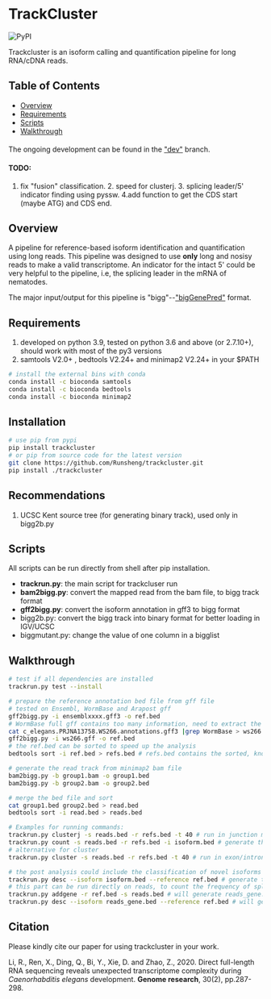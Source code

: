 # TrackCluster
![PyPI](https://img.shields.io/pypi/v/trackcluster?color=green)

Trackcluster is an isoform calling and quantification pipeline for long RNA/cDNA reads.

## Table of Contents

- [Overview](#overview)
- [Requirements](#requirements)
- [Scripts](#scripts)
- [Walkthrough](#walkthrough)

####
The ongoing development can be found in the ["dev"](https://github.com/Runsheng/trackcluster/tree/dev) branch.
#### TODO: 
1. fix "fusion" classification. 2. speed for clusterj. 3. splicing leader/5' indicator finding using pyssw. 
4.add function to get the CDS start (maybe ATG) and CDS end.   

## <a name="overview"></a>Overview
A pipeline for reference-based isoform identification and quantification using long reads. This pipeline was designed to use **only** long and nosisy reads to make a valid transcriptome. An indicator for the intact 5' could be very helpful to the pipeline, i.e, the splicing leader in the mRNA of nematodes. 

The major input/output for this pipeline is "bigg"--["bigGenePred"](https://github.com/Runsheng/trackcluster/blob/master/test/bigGenePred.as) format. 

## <a name="requirements"></a>Requirements

1. developed on python 3.9, tested on python 3.6 and above (or 2.7.10+), should work with most of the py3 versions
2. samtools V2.0+ , bedtools V2.24+  and minimap2 V2.24+ in your $PATH
```bash
# install the external bins with conda
conda install -c bioconda samtools
conda install -c bioconda bedtools
conda install -c bioconda minimap2
```

## Installation
```bash
# use pip from pypi
pip install trackcluster
# or pip from source code for the latest version
git clone https://github.com/Runsheng/trackcluster.git
pip install ./trackcluster
```

## Recommendations
1. UCSC Kent source tree (for generating binary track), used only in bigg2b.py

## Scripts
All scripts can be run directly from shell after pip installation.
- **trackrun.py**: the main script for trackcluser run
- **bam2bigg.py**: convert the mapped read from the bam file, to bigg track format
- **gff2bigg.py**: convert the isoform annotation in gff3 to bigg format 
- bigg2b.py: convert the bigg track into binary format for better loading in IGV/UCSC
- biggmutant.py: change the value of one column in a bigglist

## <a name="walkthrough"></a>Walkthrough
```bash
# test if all dependencies are installed
trackrun.py test --install

# prepare the reference annotation bed file from gff file
# tested on Ensembl, WormBase and Arapost gff
gff2bigg.py -i ensemblxxxx.gff3 -o ref.bed 
# WormBase full gff contains too many information, need to extract the lines from WormBase only
cat c_elegans.PRJNA13758.WS266.annotations.gff3 |grep WormBase > ws266.gff
gff2bigg.py -i ws266.gff -o ref.bed
# the ref.bed can be sorted to speed up the analysis
bedtools sort -i ref.bed > refs.bed # refs.bed contains the sorted, know transcripts from gff annotation

# generate the read track from minimap2 bam file
bam2bigg.py -b group1.bam -o group1.bed
bam2bigg.py -b group2.bam -o group2.bed

# merge the bed file and sort
cat group1.bed group2.bed > read.bed
bedtools sort -i read.bed > reads.bed

# Examples for running commands:
trackrun.py clusterj -s reads.bed -r refs.bed -t 40 # run in junction mode, will generate the isoform.bed
trackrun.py count -s reads.bed -r refs.bed -i isoform.bed # generate the csv file for isoform expression
# alternative for cluster
trackrun.py cluster -s reads.bed -r refs.bed -t 40 # run in exon/intron intersection mode， slower, will generate the isoform.bed

# the post analysis could include the classification of novel isoforms
trackrun.py desc --isoform isoform.bed --reference ref.bed # generate the description for each novel isoform
# this part can be run directly on reads, to count the frequency of splicing events in reads, like intron_retention
trackrun.py addgene -r ref.bed -s reads.bed # will generate reads_gene.bed
trackrun.py desc --isoform reads_gene.bed --reference ref.bed # will generated reads_desc.txt and reads_class12.txt 

```


## Citation
Please kindly cite our paper for using trackcluster in your work.

Li, R., Ren, X., Ding, Q., Bi, Y., Xie, D. and Zhao, Z., 2020. Direct full-length RNA sequencing reveals unexpected transcriptome complexity during *Caenorhabditis elegans* development. **Genome research**, 30(2), pp.287-298.